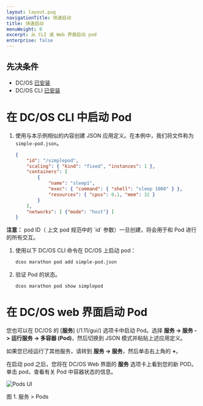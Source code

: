 ```yaml
---
layout: layout.pug
navigationTitle: 快速启动
title: 快速启动
menuWeight: 0
excerpt: 从 CLI 或 Web 界面启动 pod
enterprise: false
---
```



## 先决条件
- DC/OS [已安装](/cn/1.11/installing/)
- DC/OS CLI [已安装](/cn/1.11/cli/install/)

# 在 DC/OS CLI 中启动 Pod

1. 使用与本示例相似的内容创建 JSON 应用定义。在本例中，我们将文件称为 `simple-pod.json`。<!-- Validated. JSH 9/30/16 -->

    ```json
    {
        "id": "/simplepod",
        "scaling": { "kind": "fixed", "instances": 1 },
        "containers": [
            {
                "name": "sleep1",
                "exec": { "command": { "shell": "sleep 1000" } },
                "resources": { "cpus": 0.1, "mem": 32 }
            }
        ],
        "networks": [ {"mode": "host"} ]
    }
    ```

 <p class="message--note"><strong>注意：</strong> pod ID（ 上文 pod 规范中的 `id` 参数）一旦创建，将会用于和 Pod 进行的所有交互。</p>

1. 使用以下 DC/OS CLI 命令在 DC/OS 上启动 pod：

    ```bash
    dcos marathon pod add simple-pod.json
    ```

1. 验证 Pod 的状态。

    ```
    dcos marathon pod show simplepod
    ```

# 在 DC/OS web 界面启动 Pod

您也可以在 DC/OS 的 [**服务**] (/1.11/gui/) 选项卡中启动 Pod。选择 **服务 -> 服务 -> 运行服务 -> 多容器 (Pod)**，然后切换到 JSON 模式并粘贴上述应用定义。

如果您已经运行了其他服务，请转到 **服务 -> 服务**，然后单击右上角的 **+**。

在启动 pod 之后，您将在 DC/OS Web 界面的 **服务** 选项卡上看到您的新 POD。单击 pod，查看有关 Pod 中容器状态的信息。

![Pods UI](/cn/1.11/img/pods-service-dashboard.png)

图 1. 服务 > Pods
